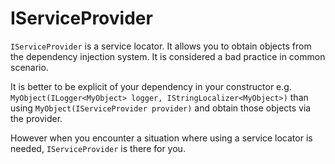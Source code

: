 # IServiceProvider

`IServiceProvider` is a service locator. It allows you to obtain objects from the dependency injection system. It is considered a bad practice in common scenario.

It is better to be explicit of your dependency in your constructor e.g. `MyObject(ILogger<MyObject> logger, IStringLocalizer<MyObject>)` than using `MyObject(IServiceProvider provider)` and obtain those objects via the provider.

However when you encounter a situation where using a service locator is needed, `IServiceProvider` is there for you.
